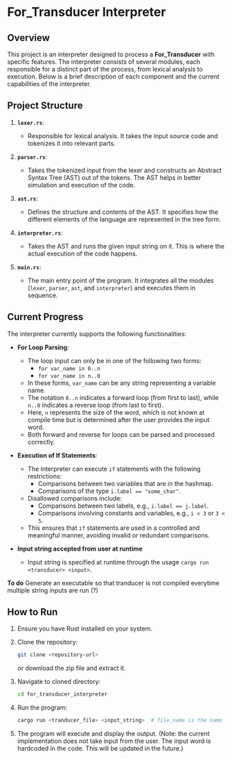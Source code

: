 # For_Transducer Interpreter

## Overview

This project is an interpreter designed to process a **For_Transducer** with specific features. The interpreter consists of several modules, each responsible for a distinct part of the process, from lexical analysis to execution. Below is a brief description of each component and the current capabilities of the interpreter.

## Project Structure

1. **`lexer.rs`**: 
   - Responsible for lexical analysis. It takes the input source code and tokenizes it into relevant parts.
   
2. **`parser.rs`**:
   - Takes the tokenized input from the lexer and constructs an Abstract Syntax Tree (AST) out of the tokens. The AST helps in better simulation and execution of the code.
   
3. **`ast.rs`**:
   - Defines the structure and contents of the AST. It specifies how the different elements of the language are represented in the tree form.
   
4. **`interpreter.rs`**:
   - Takes the AST and runs the given input string on it. This is where the actual execution of the code happens.
   
5. **`main.rs`**:
   - The main entry point of the program. It integrates all the modules (`lexer`, `parser`, `ast`, and `interpreter`) and executes them in sequence.

## Current Progress

The interpreter currently supports the following functionalities:

- **For Loop Parsing**:
  - The loop input can only be in one of the following two forms:
    - `for var_name in 0..n`
    - `for var_name in n..0`
  - In these forms, `var_name` can be any string representing a variable name.
  - The notation `0..n` indicates a forward loop (from first to last), while `n..0` indicates a reverse loop (from last to first).
  - Here, `n` represents the size of the word, which is not known at compile time but is determined after the user provides the input word.
  - Both forward and reverse for loops can be parsed and processed correctly.
  
- **Execution of If Statements**:
  - The interpreter can execute `if` statements with the following restrictions:
    - Comparisons between two variables that are in the hashmap.
    - Comparisons of the type `i.label == "some_char"`.
  - Disallowed comparisons include:
    - Comparisons between two labels, e.g., `i.label == j.label`.
    - Comparisons involving constants and variables, e.g., `i < 3` or `3 < 5`.
  - This ensures that `if` statements are used in a controlled and meaningful manner, avoiding invalid or redundant comparisons.

- **Input string accepted from user at runtime**
   - Input string is specified at runtime through the usage `cargo run <transducer> <input>`.

**To do**
Generate an executable so that tranducer is not compiled everytime multiple string inputs are run (?)

## How to Run

1. Ensure you have Rust installed on your system.
2. Clone the repository:
   ```sh
   git clone <repository-url>
   ```
   or download the zip file and extract it.

3. Navigate to cloned directory:
   ```sh
   cd for_transducer_interpreter
   ```
4. Run the program:
   ```sh
   cargo run <tranducer_file> <input_string>  # file_name is the name of the txt file containing the For_Transducer code
   ```
5. The program will execute and display the output. (Note: the current implementation does not take input from the user. The input word is hardcoded in the code. This will be updated in the future.)
